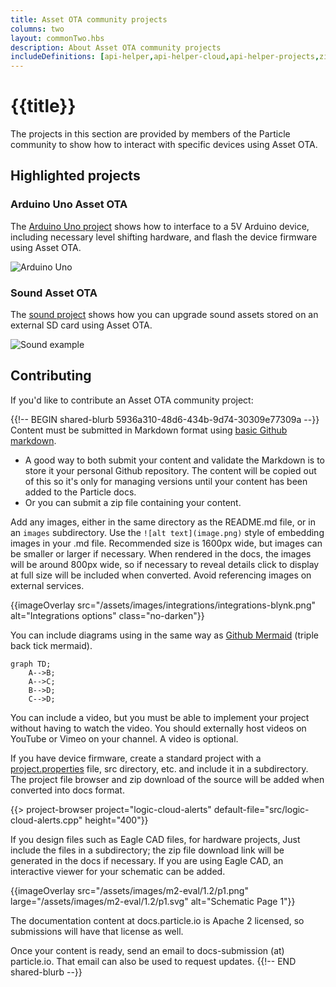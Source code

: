 ```yaml
---
title: Asset OTA community projects
columns: two
layout: commonTwo.hbs
description: About Asset OTA community projects
includeDefinitions: [api-helper,api-helper-cloud,api-helper-projects,zip]
---
```


# {{title}}

The projects in this section are provided by members of the Particle community to show how 
to interact with specific devices using Asset OTA.

## Highlighted projects

### Arduino Uno Asset OTA

The [Arduino Uno project](/reference/asset-ota/asset-ota-community/arduino-uno-asset-ota/) shows how to interface to a 5V Arduino device, including necessary level shifting hardware, and flash the device firmware using Asset OTA.

![Arduino Uno](/assets/images/asset-ota/arduino-uno.jpg)

### Sound Asset OTA

The [sound project](/reference/asset-ota/asset-ota-community/sound-asset-ota/) shows how you can upgrade sound assets stored on an external SD card using Asset OTA.

![Sound example](/assets/images/asset-ota/sounds-example.jpg)



## Contributing

If you'd like to contribute an Asset OTA community project: 

{{!-- BEGIN shared-blurb 5936a310-48d6-434b-9d74-30309e77309a --}}
Content must be submitted in Markdown format using [basic Github markdown](https://docs.github.com/en/get-started/writing-on-github/getting-started-with-writing-and-formatting-on-github/basic-writing-and-formatting-syntax). 

- A good way to both submit your content and validate the Markdown is to store it your personal Github repository. The content will be copied out of this so it's only for managing versions until your content has been added to the Particle docs.
- Or you can submit a zip file containing your content.

Add any images, either in the same directory as the README.md file, or in an `images` subdirectory. Use the `![alt text](image.png)` style of embedding images in your .md file. Recommended size is 1600px wide, but images can be smaller or larger if necessary. When rendered in the docs, the images will be around 800px wide, so if necessary to reveal details click to display at full size will be included when converted. Avoid referencing images on external services.

{{imageOverlay src="/assets/images/integrations/integrations-blynk.png" alt="Integrations options" class="no-darken"}}

You can include diagrams using in the same way as [Github Mermaid](https://github.blog/2022-02-14-include-diagrams-markdown-files-mermaid/) (triple back tick mermaid).

```mermaid
graph TD;
    A-->B;
    A-->C;
    B-->D;
    C-->D;
```

You can include a video, but you must be able to implement your project without having to watch the video. You should externally host videos on YouTube or Vimeo on your channel. A video is optional.

If you have device firmware, create a standard project with a [project.properties](http://project.properties) file, src directory, etc. and include it in a subdirectory. The project file browser and zip download of the source will be added when converted into docs format.

{{> project-browser project="logic-cloud-alerts" default-file="src/logic-cloud-alerts.cpp" height="400"}}


If you design files such as Eagle CAD files, for hardware projects, Just include the files in a subdirectory; the zip file download link will be generated in the docs if necessary. If you are using Eagle CAD, an interactive viewer for your schematic can be added.

{{imageOverlay src="/assets/images/m2-eval/1.2/p1.png" large="/assets/images/m2-eval/1.2/p1.svg" alt="Schematic Page 1"}}


The documentation content at docs.particle.io is Apache 2 licensed, so submissions will have that license as well.

Once your content is ready, send an email to docs-submission (at) particle.io. That email can also be used to request updates.
{{!-- END shared-blurb --}}

